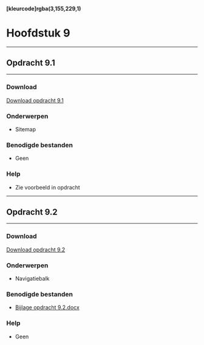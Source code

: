 #### [kleurcode]rgba(3,155,229,1)

# Hoofdstuk 9

---
## Opdracht 9.1
---

### Download
<a href="https://elo.kw1c.nl/CMS/Studie/811%20ICT-Academie/811%20VakkenInhoud/%5BB.33%20USA%5D%20Usability/25187%20%C2%A0%20Applicatie-%20en%20mediaontwikkelaar/Periode%2002/Productie/02.%20Opdrachten/Opdracht%209.1.pdf" target="_blank">Download opdracht 9.1</a>

### Onderwerpen
*   Sitemap

### Benodigde bestanden
*	Geen

### Help
*	Zie voorbeeld in opdracht

---
## Opdracht 9.2
---

### Download
<a href="https://elo.kw1c.nl/CMS/Studie/811%20ICT-Academie/811%20VakkenInhoud/%5BB.33%20USA%5D%20Usability/25187%20%C2%A0%20Applicatie-%20en%20mediaontwikkelaar/Periode%2002/Productie/02.%20Opdrachten/Opdracht%209.2.pdf" target="_blank">Download opdracht 9.2</a>

### Onderwerpen
*	Navigatiebalk

### Benodigde bestanden
*	<a href="https://elo.kw1c.nl/CMS/Studie/811%20ICT-Academie/811%20VakkenInhoud/%5BB.33%20USA%5D%20Usability/25187%20%C2%A0%20Applicatie-%20en%20mediaontwikkelaar/Periode%2002/Productie/02.%20Opdrachten/Bijlage%20opdracht%209.2.docx" target="_blank">Bijlage opdracht 9.2.docx</a>

### Help
*	Geen